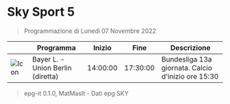 # Sky Sport 5
> Programmazione di Lunedì 07 Novembre 2022

||Programma|Inizio|Fine|Descrizione|
|---|---|---|---|---|
|![Icon](https://guidatv.sky.it/uuid/e420430d-935d-4796-945c-eff84959fba8/cover?md5ChecksumParam=04422f338d344fd9e01fae2945b644b8)|Bayer L. - Union Berlin (diretta)|14:00:00|17:30:00|Bundesliga 13a giornata. Calcio d&#039;inizio ore 15:30



 > epg-it 0.1.0, MatMasIt - Dati epg SKY